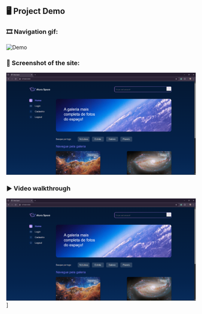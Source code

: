 ## 🖥️ Project Demo

### 🎞️ Navigation gif:

![Demo](./assets/demo.gif)

### 📸 Screenshot of the site:

![Homepage](./images/screenshot.png)

### ▶️ Video walkthrough

[![Watch the video](./images/screenshot.png)](https://youtu.be/I9xBv5zg6gU)]

